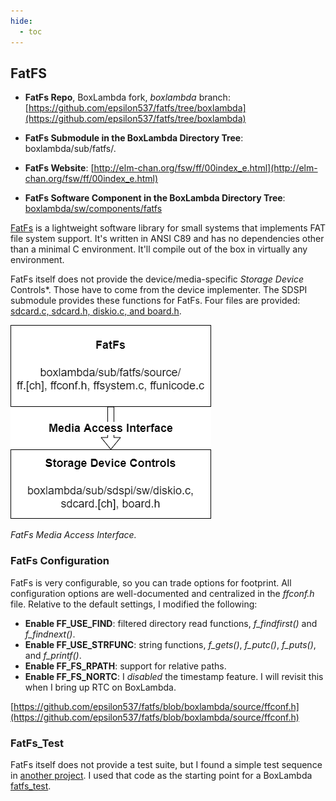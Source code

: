 ```yaml
---
hide:
  - toc
---
```


## FatFS

- **FatFs Repo**, BoxLambda fork, *boxlambda* branch:
    [https://github.com/epsilon537/fatfs/tree/boxlambda](https://github.com/epsilon537/fatfs/tree/boxlambda)

- **FatFs Submodule in the BoxLambda Directory Tree**:
    boxlambda/sub/fatfs/.

- **FatFs Website**:
    [http://elm-chan.org/fsw/ff/00index_e.html](http://elm-chan.org/fsw/ff/00index_e.html)

- **FatFs Software Component in the BoxLambda Directory Tree**:
  [boxlambda/sw/components/fatfs](https://github.com/epsilon537/boxlambda/tree/master/sw/components/fatfs)

[FatFs](http://elm-chan.org/fsw/ff/00index_e.html) is a lightweight software library for small systems that implements FAT file system support. It's written in ANSI C89 and has no dependencies other than a minimal C environment. It'll compile out of the box in virtually any environment.

FatFs itself does not provide the device/media-specific _Storage Device_ Controls*. Those have to come from the device implementer. The SDSPI submodule provides these functions for FatFs. Four files are provided: [sdcard.c, sdcard.h, diskio.c, and board.h](https://github.com/epsilon537/sdspi/tree/boxlambda/sw).

![FatFs Media Access Interface.](assets/FatFs_Media_Access_Interface.drawio.png)

*FatFs Media Access Interface.*

### FatFs Configuration

FatFs is very configurable, so you can trade options for footprint.
All configuration options are well-documented and centralized in the *ffconf.h* file.
Relative to the default settings, I modified the following:

- **Enable FF_USE_FIND**: filtered directory read functions, *f_findfirst()* and *f_findnext()*.
- **Enable FF_USE_STRFUNC**: string functions, *f_gets()*, *f_putc()*, *f_puts()*, and *f_printf()*.
- **Enable FF_FS_RPATH**: support for relative paths.
- **Enable FF_FS_NORTC**: I *disabled* the timestamp feature. I will revisit this when I bring up RTC on BoxLambda.

[https://github.com/epsilon537/fatfs/blob/boxlambda/source/ffconf.h](https://github.com/epsilon537/fatfs/blob/boxlambda/source/ffconf.h)

### FatFs_Test

FatFs itself does not provide a test suite, but I found a simple test sequence in [another project](https://github.com/avrxml/asf/blob/master/thirdparty/fatfs/unit_tests/unit_tests.c). I used that code as the starting point for a BoxLambda [fatfs_test](https://github.com/epsilon537/boxlambda/blob/master/sw/projects/fatfs_test/fatfs_test.c).

